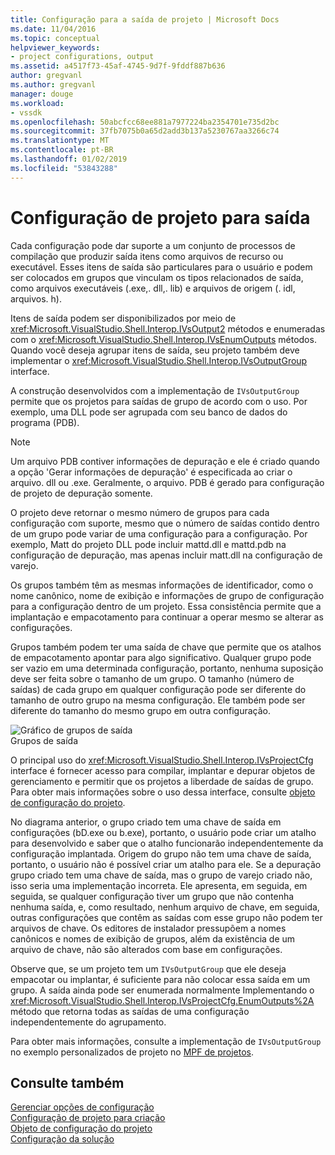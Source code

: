 ```yaml
---
title: Configuração para a saída de projeto | Microsoft Docs
ms.date: 11/04/2016
ms.topic: conceptual
helpviewer_keywords:
- project configurations, output
ms.assetid: a4517f73-45af-4745-9d7f-9fddf887b636
author: gregvanl
ms.author: gregvanl
manager: douge
ms.workload:
- vssdk
ms.openlocfilehash: 50abcfcc68ee881a7977224ba2354701e735d2bc
ms.sourcegitcommit: 37fb7075b0a65d2add3b137a5230767aa3266c74
ms.translationtype: MT
ms.contentlocale: pt-BR
ms.lasthandoff: 01/02/2019
ms.locfileid: "53843288"
---
```

# <a name="project-configuration-for-output"></a>Configuração de projeto para saída
Cada configuração pode dar suporte a um conjunto de processos de compilação que produzir saída itens como arquivos de recurso ou executável. Esses itens de saída são particulares para o usuário e podem ser colocados em grupos que vinculam os tipos relacionados de saída, como arquivos executáveis (.exe,. dll,. lib) e arquivos de origem (. idl, arquivos. h).  
  
 Itens de saída podem ser disponibilizados por meio de <xref:Microsoft.VisualStudio.Shell.Interop.IVsOutput2> métodos e enumeradas com o <xref:Microsoft.VisualStudio.Shell.Interop.IVsEnumOutputs> métodos. Quando você deseja agrupar itens de saída, seu projeto também deve implementar o <xref:Microsoft.VisualStudio.Shell.Interop.IVsOutputGroup> interface.  
  
 A construção desenvolvidos com a implementação de `IVsOutputGroup` permite que os projetos para saídas de grupo de acordo com o uso. Por exemplo, uma DLL pode ser agrupada com seu banco de dados do programa (PDB).  
  
> [!NOTE]
>  Um arquivo PDB contiver informações de depuração e ele é criado quando a opção 'Gerar informações de depuração' é especificada ao criar o arquivo. dll ou .exe. Geralmente, o arquivo. PDB é gerado para configuração de projeto de depuração somente.  
  
 O projeto deve retornar o mesmo número de grupos para cada configuração com suporte, mesmo que o número de saídas contido dentro de um grupo pode variar de uma configuração para a configuração. Por exemplo, Matt do projeto DLL pode incluir mattd.dll e mattd.pdb na configuração de depuração, mas apenas incluir matt.dll na configuração de varejo.  
  
 Os grupos também têm as mesmas informações de identificador, como o nome canônico, nome de exibição e informações de grupo de configuração para a configuração dentro de um projeto. Essa consistência permite que a implantação e empacotamento para continuar a operar mesmo se alterar as configurações.  
  
 Grupos também podem ter uma saída de chave que permite que os atalhos de empacotamento apontar para algo significativo. Qualquer grupo pode ser vazio em uma determinada configuração, portanto, nenhuma suposição deve ser feita sobre o tamanho de um grupo. O tamanho (número de saídas) de cada grupo em qualquer configuração pode ser diferente do tamanho de outro grupo na mesma configuração. Ele também pode ser diferente do tamanho do mesmo grupo em outra configuração.  
  
 ![Gráfico de grupos de saída](../../extensibility/internals/media/vsoutputgroups.gif "vsOutputGroups")  
Grupos de saída  
  
 O principal uso do <xref:Microsoft.VisualStudio.Shell.Interop.IVsProjectCfg> interface é fornecer acesso para compilar, implantar e depurar objetos de gerenciamento e permitir que os projetos a liberdade de saídas de grupo. Para obter mais informações sobre o uso dessa interface, consulte [objeto de configuração do projeto](../../extensibility/internals/project-configuration-object.md).  
  
 No diagrama anterior, o grupo criado tem uma chave de saída em configurações (bD.exe ou b.exe), portanto, o usuário pode criar um atalho para desenvolvido e saber que o atalho funcionarão independentemente da configuração implantada. Origem do grupo não tem uma chave de saída, portanto, o usuário não é possível criar um atalho para ele. Se a depuração grupo criado tem uma chave de saída, mas o grupo de varejo criado não, isso seria uma implementação incorreta. Ele apresenta, em seguida, em seguida, se qualquer configuração tiver um grupo que não contenha nenhuma saída, e, como resultado, nenhum arquivo de chave, em seguida, outras configurações que contêm as saídas com esse grupo não podem ter arquivos de chave. Os editores de instalador pressupõem a nomes canônicos e nomes de exibição de grupos, além da existência de um arquivo de chave, não são alterados com base em configurações.  
  
 Observe que, se um projeto tem um `IVsOutputGroup` que ele deseja empacotar ou implantar, é suficiente para não colocar essa saída em um grupo. A saída ainda pode ser enumerada normalmente Implementando o <xref:Microsoft.VisualStudio.Shell.Interop.IVsProjectCfg.EnumOutputs%2A> método que retorna todas as saídas de uma configuração independentemente do agrupamento.  
  
 Para obter mais informações, consulte a implementação de `IVsOutputGroup` no exemplo personalizados de projeto no [MPF de projetos](https://github.com/tunnelvisionlabs/MPFProj10).  
  
## <a name="see-also"></a>Consulte também  
 [Gerenciar opções de configuração](../../extensibility/internals/managing-configuration-options.md)   
 [Configuração de projeto para criação](../../extensibility/internals/project-configuration-for-building.md)   
 [Objeto de configuração do projeto](../../extensibility/internals/project-configuration-object.md)   
 [Configuração da solução](../../extensibility/internals/solution-configuration.md)